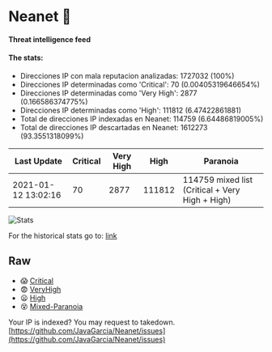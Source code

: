 # Neanet :hocho:
#### Threat intelligence feed
#### The stats:

- Direcciones IP con mala reputacion analizadas: 1727032 (100%)
- Direcciones IP determinadas como 'Critical':  70 (0.00405319646654%)
- Direcciones IP determinadas como 'Very High':  2877 (0.166586374775%)
- Direcciones IP determinadas como 'High':  111812 (6.47422861881)
- Total de direcciones IP indexadas en Neanet:  114759 (6.64486819005%)
- Total de direcciones IP descartadas en Neanet:  1612273 (93.3551318099%)

| Last Update | Critical | Very High | High | Paranoia |
| --- | --- | --- | --- | --- |
| 2021-01-12 13:02:16 | 70 | 2877 | 111812 | 114759 mixed list (Critical + Very High + High)|

![Stats](https://docs.google.com/spreadsheets/d/e/2PACX-1vSnaNMIXVabIpDJjufMlzH7poXnshF3mgd8Is1g9ytUEzVsP5my4Trn8f-xkoLLQ38xpL3HtmUexLo6/pubchart?oid=501124687&format=image)

For the historical stats go to: [link](/stats.csv)
## Raw
- :scream: [Critical](https://raw.githubusercontent.com/JavaGarcia/Neanet/master/blacklists/neanet_critical.txt)
- :fearful: [VeryHigh](https://raw.githubusercontent.com/JavaGarcia/Neanet/master/blacklists/neanet_veryHigh.txtt)
- :frowning: [High](https://raw.githubusercontent.com/JavaGarcia/Neanet/master/blacklists/neanet_high.txt)
- :dizzy_face: [Mixed-Paranoia](https://raw.githubusercontent.com/JavaGarcia/Neanet/master/blacklists/neanet_all.txt)


Your IP is indexed? You may request to takedown. [https://github.com/JavaGarcia/Neanet/issues](https://github.com/JavaGarcia/Neanet/issues)



















































































































































































































































































































































































































































































































































































































































































































































































































































































































































































































































































































































































































































































































































































































































































































































































































































































































































































































































































































































































































































































































































































































































































































































































































































































































































































































































































































































































































































































































































































































































































































































































































































































































































































































































































































































































